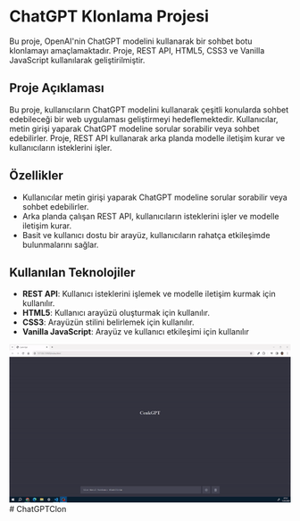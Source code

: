 # ChatGPT Klonlama Projesi

Bu proje, OpenAI'nin ChatGPT modelini kullanarak bir sohbet botu klonlamayı amaçlamaktadır. Proje, REST API, HTML5, CSS3 ve Vanilla JavaScript kullanılarak geliştirilmiştir.

## Proje Açıklaması

Bu proje, kullanıcıların ChatGPT modelini kullanarak çeşitli konularda sohbet edebileceği bir web uygulaması geliştirmeyi hedeflemektedir. Kullanıcılar, metin girişi yaparak ChatGPT modeline sorular sorabilir veya sohbet edebilirler. Proje, REST API kullanarak arka planda modelle iletişim kurar ve kullanıcıların isteklerini işler.

## Özellikler

- Kullanıcılar metin girişi yaparak ChatGPT modeline sorular sorabilir veya sohbet edebilirler.
- Arka planda çalışan REST API, kullanıcıların isteklerini işler ve modelle iletişim kurar.
- Basit ve kullanıcı dostu bir arayüz, kullanıcıların rahatça etkileşimde bulunmalarını sağlar.

## Kullanılan Teknolojiler

- **REST API**: Kullanıcı isteklerini işlemek ve modelle iletişim kurmak için kullanılır.
- **HTML5**: Kullanıcı arayüzü oluşturmak için kullanılır.
- **CSS3**: Arayüzün stilini belirlemek için kullanılır.
- **Vanilla JavaScript**: Arayüz ve kullanıcı etkileşimi için kullanılır

![](2024-03-1207-31-46-ezgif.com-video-to-gif-converter.gif)
#   C h a t G P T C l o n 
 
 